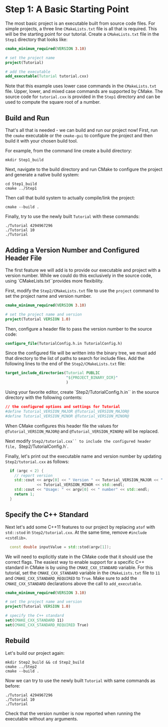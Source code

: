 # Step 1: A Basic Starting Point

The most basic project is an executable built from source code files.
For simple projects, a three line `CMakeLists.txt` file is all that is
required. This will be the starting point for our tutorial. Create a
`CMakeLists.txt` file in the `Step1` directory that looks like:

```cmake
cmake_minimum_required(VERSION 3.10)

# set the project name
project(Tutorial)

# add the executable
add_executable(Tutorial tutorial.cxx)
```

Note that this example uses lower case commands in the `CMakeLists.txt` file.
Upper, lower, and mixed case commands are supported by CMake. The source
code for `tutorial.cxx` is provided in the `Step1` directory and can be
used to compute the square root of a number.

## Build and Run

That's all that is needed - we can build and run our project now! First, run
the `cmake` executable or the
`cmake-gui` to configure the project and then build it
with your chosen build tool.

For example, from the command line create a build directory:

```shell
mkdir Step1_build
```

Next, navigate to the build directory and run CMake to configure the project
and generate a native build system:

```shell
cd Step1_build
cmake ../Step1
```

Then call that build system to actually compile/link the project:

```shell
cmake --build .
```

Finally, try to use the newly built `Tutorial` with these commands:

```shell
./Tutorial 4294967296
./Tutorial 10
./Tutorial
```

## Adding a Version Number and Configured Header File

The first feature we will add is to provide our executable and project with a
version number. While we could do this exclusively in the source code, using
`CMakeLists.txt``provides more flexibility.

First, modify the `Step2/CMakeLists.txt` file to use the `project` command
to set the project name and version number.

```cmake
cmake_minimum_required(VERSION 3.10)

# set the project name and version
project(Tutorial VERSION 1.0)
```

Then, configure a header file to pass the version number to the source
code:

```cmake
configure_file(TutorialConfig.h.in TutorialConfig.h)
```

Since the configured file will be written into the binary tree, we
must add that directory to the list of paths to search for include
files. Add the following lines to the end of the `Step2/CMakeLists.txt` file:

```cmake
target_include_directories(Tutorial PUBLIC
                           "${PROJECT_BINARY_DIR}"
                           )
```

Using your favorite editor, create `Step2/TutorialConfig.h.in`` in the source
directory with the following contents:

```cmake
// the configured options and settings for Tutorial
#define Tutorial_VERSION_MAJOR @Tutorial_VERSION_MAJOR@
#define Tutorial_VERSION_MINOR @Tutorial_VERSION_MINOR@
```

When CMake configures this header file the values for
`@Tutorial_VERSION_MAJOR@` and `@Tutorial_VERSION_MINOR@` will be
replaced.

Next modify `Step2/tutorial.cxx`` to include the configured header file,
`Step2/TutorialConfig.h`.

Finally, let's print out the executable name and version number by updating
`Step2/tutorial.cxx` as follows:

```C++ standard
  if (argc < 2) {
    // report version
    std::cout << argv[0] << " Version " << Tutorial_VERSION_MAJOR << "."
              << Tutorial_VERSION_MINOR << std::endl;
    std::cout << "Usage: " << argv[0] << " number" << std::endl;
    return 1;
  }
```

## Specify the C++ Standard

Next let's add some C++11 features to our project by replacing `atof` with
`std::stod` in `Step2/tutorial.cxx`.  At the same time, remove
`#include <cstdlib>`.

```C++ standard
  const double inputValue = std::stod(argv[1]);
```

We will need to explicitly state in the CMake code that it should use the
correct flags. The easiest way to enable support for a specific C++ standard
in CMake is by using the `CMAKE_CXX_STANDARD` variable. For this
tutorial, set the `CMAKE_CXX_STANDARD` variable in the
`CMakeLists.txt` file to `11` and `CMAKE_CXX_STANDARD_REQUIRED`
to `True`. Make sure to add the `CMAKE_CXX_STANDARD` declarations above the
call to `add_executable`.

```cmake
cmake_minimum_required(VERSION 3.10)

# set the project name and version
project(Tutorial VERSION 1.0)

# specify the C++ standard
set(CMAKE_CXX_STANDARD 11)
set(CMAKE_CXX_STANDARD_REQUIRED True)
```

## Rebuild

Let's build our project again:

```shell
mkdir Step2_build && cd Step2_build
cmake ../Step2
cmake --build .
```

Now we can try to use the newly built `Tutorial` with same commands as before:

```shell
./Tutorial 4294967296
./Tutorial 10
./Tutorial
```

Check that the version number is now reported when running the executable without
any arguments.
